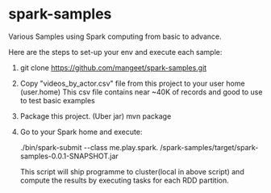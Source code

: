 # spark-samples

Various Samples using Spark computing from basic to advance.

Here are the steps to set-up your env and execute each sample:

1. git clone https://github.com/mangeet/spark-samples.git
2. Copy "videos_by_actor.csv" file from this project to your user home (user.home)
   This csv file contains near ~40K of records and good to use to test basic examples
3. Package this project. (Uber jar)
   mvn package
4. Go to your Spark home and execute:

   ./bin/spark-submit --class me.play.spark.<ClassName> <your-workspace>/spark-samples/target/spark-samples-0.0.1-SNAPSHOT.jar

   This script will ship programme to cluster(local in above script) and compute the results by executing tasks for each RDD partition.
